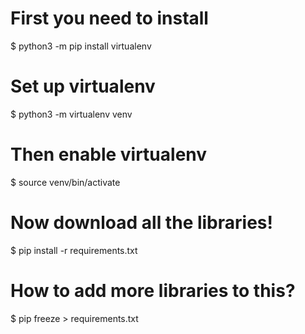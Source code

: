 # First you need to install

$ python3 -m pip install virtualenv

# Set up virtualenv

$ python3 -m virtualenv venv

# Then enable virtualenv

$ source venv/bin/activate

# Now download all the libraries!

$ pip install -r requirements.txt

# How to add more libraries to this?

$ pip freeze > requirements.txt
